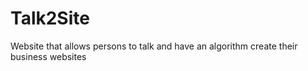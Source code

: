 # Talk2Site
Website that allows persons to talk and have an algorithm create their business websites
